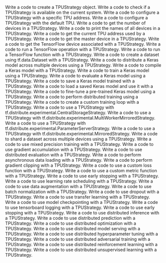 Write a code to create a TPUStrategy object.
Write a code to check if a TPUStrategy is available on the current system.
Write a code to configure a TPUStrategy with a specific TPU address.
Write a code to configure a TPUStrategy with the default TPU.
Write a code to get the number of devices in a TPUStrategy.
Write a code to print the names of all devices in a TPUStrategy.
Write a code to get the current TPU address used by a TPUStrategy.
Write a code to get the master device in a TPUStrategy.
Write a code to get the TensorFlow device associated with a TPUStrategy.
Write a code to run a TensorFlow operation with a TPUStrategy.
Write a code to run a TensorFlow function with a TPUStrategy.
Write a code to create a dataset using tf.data.Dataset with a TPUStrategy.
Write a code to distribute a Keras model across multiple devices using a TPUStrategy.
Write a code to compile a Keras model with a TPUStrategy.
Write a code to train a Keras model using a TPUStrategy.
Write a code to evaluate a Keras model using a TPUStrategy.
Write a code to save a Keras model trained with a TPUStrategy.
Write a code to load a saved Keras model and use it with a TPUStrategy.
Write a code to fine-tune a pre-trained Keras model using a TPUStrategy.
Write a code to perform distributed training using a TPUStrategy.
Write a code to create a custom training loop with a TPUStrategy.
Write a code to use a TPUStrategy with tf.distribute.experimental.CentralStorageStrategy.
Write a code to use a TPUStrategy with tf.distribute.experimental.MultiWorkerMirroredStrategy.
Write a code to use a TPUStrategy with tf.distribute.experimental.ParameterServerStrategy.
Write a code to use a TPUStrategy with tf.distribute.experimental.MirroredStrategy.
Write a code to shard a dataset across multiple devices using a TPUStrategy.
Write a code to use mixed precision training with a TPUStrategy.
Write a code to use gradient accumulation with a TPUStrategy.
Write a code to use distributed evaluation with a TPUStrategy.
Write a code to perform asynchronous data loading with a TPUStrategy.
Write a code to perform gradient clipping with a TPUStrategy.
Write a code to use a custom loss function with a TPUStrategy.
Write a code to use a custom metric function with a TPUStrategy.
Write a code to use early stopping with a TPUStrategy.
Write a code to use learning rate scheduling with a TPUStrategy.
Write a code to use data augmentation with a TPUStrategy.
Write a code to use batch normalization with a TPUStrategy.
Write a code to use dropout with a TPUStrategy.
Write a code to use transfer learning with a TPUStrategy.
Write a code to use model checkpointing with a TPUStrategy.
Write a code to use tensorboard logging with a TPUStrategy.
Write a code to use early stopping with a TPUStrategy.
Write a code to use distributed inference with a TPUStrategy.
Write a code to use distributed prediction with a TPUStrategy.
Write a code to use distributed optimization with a TPUStrategy.
Write a code to use distributed model serving with a TPUStrategy.
Write a code to use distributed hyperparameter tuning with a TPUStrategy.
Write a code to use distributed adversarial training with a TPUStrategy.
Write a code to use distributed reinforcement learning with a TPUStrategy.
Write a code to use distributed unsupervised learning with a TPUStrategy.